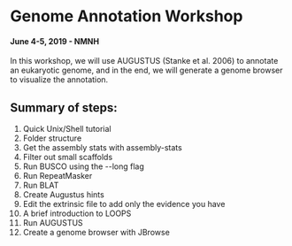 # Genome Annotation Workshop 
#### June 4-5, 2019 - NMNH

In this workshop, we will use AUGUSTUS (Stanke et al. 2006) to annotate an eukaryotic genome, and in the end, we will generate a genome browser to visualize the annotation.


## Summary of steps:
1. Quick Unix/Shell tutorial
2. Folder structure
3. Get the assembly stats with assembly-stats
4. Filter out small scaffolds
5. Run BUSCO using the --long flag
6. Run RepeatMasker
7. Run BLAT
8. Create Augustus hints 
9. Edit the extrinsic file to add only the evidence you have
10. A brief introduction to LOOPS
11. Run AUGUSTUS
12. Create a genome browser with JBrowse
